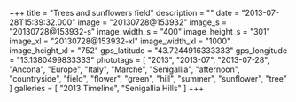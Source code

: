 +++
title = "Trees and sunflowers field"
description = ""
date = "2013-07-28T15:39:32.000"
image = "20130728@153932"
image_s = "20130728@153932-s"
image_width_s = "400"
image_height_s = "301"
image_xl = "20130728@153932-xl"
image_width_xl = "1000"
image_height_xl = "752"
gps_latitude = "43.7244916333333"
gps_longitude = "13.1380499833333"
phototags = [ "2013", "2013-07", "2013-07-28", "Ancona", "Europe", "Italy", "Marche", "Senigallia", "afternoon", "countryside", "field", "flower", "green", "hill", "summer", "sunflower", "tree" ]
galleries = [ "2013 Timeline", "Senigallia Hills" ]
+++
